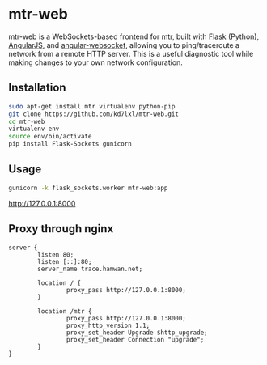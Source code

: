 # mtr-web

mtr-web is a WebSockets-based frontend for [mtr](http://www.bitwizard.nl/mtr/),
built with [Flask](http://flask.pocoo.org/) (Python),
[AngularJS](https://angularjs.org/),
and [angular-websocket](https://github.com/gdi2290/angular-websocket),
allowing you to ping/traceroute a network from a remote HTTP server. This is a
useful diagnostic tool while making changes to your own network configuration.

## Installation

```sh
sudo apt-get install mtr virtualenv python-pip
git clone https://github.com/kd7lxl/mtr-web.git
cd mtr-web
virtualenv env
source env/bin/activate
pip install Flask-Sockets gunicorn
```

## Usage

```sh
gunicorn -k flask_sockets.worker mtr-web:app
```

http://127.0.0.1:8000

## Proxy through nginx

```nginx
server {
        listen 80;
        listen [::]:80;
        server_name trace.hamwan.net;

        location / {
                proxy_pass http://127.0.0.1:8000;
        }

        location /mtr {
                proxy_pass http://127.0.0.1:8000;
                proxy_http_version 1.1;
                proxy_set_header Upgrade $http_upgrade;
                proxy_set_header Connection "upgrade";
        }
}
```
